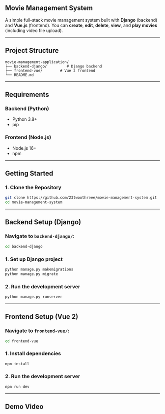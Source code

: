 ## Movie Management System

A simple full-stack movie management system built with **Django** (backend) and **Vue.js** (frontend). You can **create**, **edit**, **delete**, **view**, and **play movies** (including video file upload).

---

## Project Structure

```
movie-management-application/
├── backend-django/         # Django backend
├── frontend-vue/        # Vue 2 frontend
└── README.md
```

---

## Requirements

### Backend (Python)

* Python 3.8+
* pip

### Frontend (Node.js)

* Node.js 16+
* npm

---

## Getting Started

### 1. Clone the Repository

```bash
git clone https://github.com/23twoothreee/movie-management-system.git
cd movie-management-system
```

---

## Backend Setup (Django)

### Navigate to `backend-django/`:

```bash
cd backend-django
```

### 1. Set up Django project

```bash
python manage.py makemigrations
python manage.py migrate
```

### 2. Run the development server

```bash
python manage.py runserver
```

---

## Frontend Setup (Vue 2)

### Navigate to `frontend-vue/`:

```bash
cd frontend-vue
```

### 1. Install dependencies

```bash
npm install
```

### 2. Run the development server

```bash
npm run dev
```

---

## Demo Video

